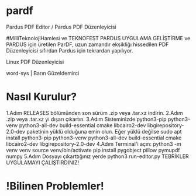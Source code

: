 # pardf
Pardus PDF Editor / Pardus PDF Düzenleyicisi

#MilliTeknolojiHamlesi ve TEKNOFEST PARDUS UYGULAMA GELİŞTİRME ve PARDUS için üretilen ParDF, uzun zamandır eksikliğı hissedilen PDF Düzenleyicisi sıfırdan Pardus için tekrardan yapılıyor.

Linux PDF Düzenleyicisi

word-sys | Barın Güzeldemirci

# Nasıl Kurulur?

1.Adım RELEASES bölümünden son sürüm .zip veya .tar.xz indirin.
2.Adım .zip veya .tar.xz yi dışarı çıkartın.
3.Adım Sisteminizde python3-pip python3-venv python3-all-dev build-essential cmake libcairo2-dev libgirepository-2.0-dev paketinin yüklü olduğuna emin olun. Eğer yüklü değilse sudo apt install python3-pip python3-venv python3-all-dev build-essential cmake libcairo2-dev libgirepository-2.0-dev
4.Adım Terminal'i açın: python3 -m venv venv 
                        source venv/bin/activate 
                        pip install pygobject pillow pymupdf numpy
5.Adım Dosyayı çıkarttığınız yerde python3 run-editor.py
TEBRİKLER UYGULAMAYI ÇALIŞTIRDINIZ!

# !Bilinen Problemler!

                        
